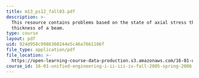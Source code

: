 ```yaml
---
title: m13_ps12_fall03.pdf
description: >-
  This resource contains problems based on the state of axial stress through the
  thickness of a beam.
type: course
layout: pdf
uid: 924d958c9986360244e5c46a7661106f
file_type: application/pdf
file_location: >-
  https://open-learning-course-data-production.s3.amazonaws.com/16-01-unified-engineering-i-ii-iii-iv-fall-2005-spring-2006/924d958c9986360244e5c46a7661106f_m13_ps12_fall03.pdf
course_id: 16-01-unified-engineering-i-ii-iii-iv-fall-2005-spring-2006
---
```


